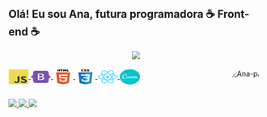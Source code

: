 ## Olá! Eu sou Ana, futura programadora ☕ Front-end ☕              
  
   
  <div align = "center">
    <a href="https://github.com/AnaBelenke">
    <img height="180em" src="https://github-readme-stats.vercel.app/api/top-langs/?username=AnaBelenke&layout=compact&langs_count=7&theme=dracula"/>
  </div>  
   
  <div style = "display: inline_block"> <br>
    <img align = "center" alt = "Ana-JS" height = "30" width = "40" src = "https://github.com/devicons/devicon/blob/master/icons/javascript/javascript-original.svg"> 
    <img align = "center" alt = "Ana-Bootstrap" height = "30" width = "40" src = "https://github.com/devicons/devicon/blob/master/icons/bootstrap/bootstrap-plain.svg">
    <img align = "center" alt = "Ana-html" height = "30" width = "40" src = "https://github.com/devicons/devicon/blob/master/icons/html5/html5-original-wordmark.svg">
    <img align = "center" alt = "Ana-Css" height = "30" width = "40" src = "https://github.com/devicons/devicon/blob/master/icons/css3/css3-original-wordmark.svg"> 
    <img align = "center" alt = "Ana-React" height = "30" width = "40" src = "https://github.com/devicons/devicon/blob/master/icons/react/react-original.svg">
    <img align = "center" alt = "Ana-Canva" height = "30" width = "40" src = "https://github.com/devicons/devicon/blob/master/icons/canva/canva-original.svg"> 
    <img align = "right" alt = "Ana-pic" height = "150" style = "border-radius: 50px;" src = "./READMI.md/arco-iris.gif">
  </div>    
 
  ##
  <div>
    <a href="https://discord.com/channels/@Anacatz008#9876" target="_blank"> <img src = "https://img.shields.io/badge/Discord-7289DA?style=for-the-badge&logo= discord & logoColor = white" width=70 heigth=70  target =" _ blank "> </a>                                                                                
    <a href = "ana.cbs008@gmail.com"> <img src = "https://img.shields.io/badge/-Gmail-%23333?style=for-the-badge&logo=gmail&logoColor=white" width=70 heigth=70  target = "_ blank"> </a>   
     <a href="https://www.linkedin.com/in/anabelenke/" target="_blank"> <img src = "https://img.shields.io/badge/LinkedIn-0077B5?style=for-the-badge&logo=linkedin&logoColor=white" width=85 heigth=85 target =" _ blank "> </a> 
  </div>
